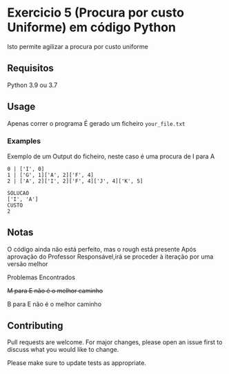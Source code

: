 # Exercicio 5 (Procura por custo Uniforme) em código Python

Isto permite agilizar a procura por custo uniforme

## Requisitos

Python 3.9 ou 3.7

## Usage

Apenas correr o programa
É gerado um ficheiro ``` your_file.txt ```

### Examples

Exemplo de um Output do ficheiro, neste caso é uma procura de I para A
```
0 | ['I', 0]
1 | ['G', 1]['A', 2]['F', 4]
2 | ['A', 2]['I', 2]['F', 4]['J', 4]['K', 5]

SOLUCAO 
['I', 'A']
CUSTO 
2
```
## Notas

O código ainda não está perfeito, mas o rough está presente
Após aprovação do Professor Responsável,irá se proceder à iteração por uma versão melhor

Problemas Encontrados

~~M para E não é o melhor caminho~~

B para E não é o melhor caminho

## Contributing
Pull requests are welcome. For major changes, please open an issue first to discuss what you would like to change.

Please make sure to update tests as appropriate.